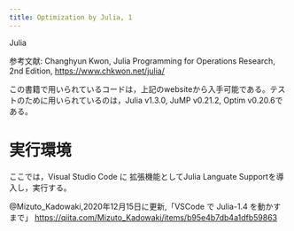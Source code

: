 ```yaml
---
title: Optimization by Julia, 1 
---
```



Julia

参考文献: Changhyun Kwon, Julia Programming for Operations Research, 2nd Edition, https://www.chkwon.net/julia/

この書籍で用いられているコードは，上記のwebsiteから入手可能である。テストのために用いられているのは，Julia v1.3.0, JuMP v0.21.2, Optim v0.20.6である。

# 実行環境


ここでは，Visual Studio Code に 拡張機能としてJulia Languate Supportを導入し，実行する。


@Mizuto_Kadowaki,2020年12月15日に更新,「VSCode で Julia-1.4 を動かすまで」
https://qiita.com/Mizuto_Kadowaki/items/b95e4b7db4a1dfb59863


